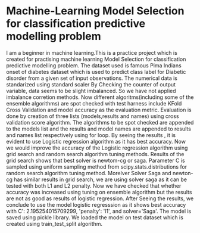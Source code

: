 # Machine-Learning Model Selection for classification predictive modelling problem
I am a beginner in machine learning.This is a practice project  which is created for practising machine learning Model Selection for classification predictive modelling problem.
The dataset used is famous Pima Indians onset of diabetes dataset  which is used  to predict  class label for Diabetic disorder  from a given set of input observations.
The numerical data is standarized using standard  scaler
By Checking the counter of  output variable, data  seems to be slight imbalanced. So we have not applied imbalance corretion methods.
Now different algoritms(including some of the ensemble algorithms) are spot  checked  with test harness include KFold Cross Validation and model accuracy as the evaluation metric.
Evaluation is done by creation of three lists (models,results and names) using cross validation score  algorithm.
The algorithms to be spot checked  are appended to the models list and the results and model names are appended to results and names list respectively using for loop.
By seeing the results , it is evident to use Logistic regression algorithm as it has best accuracy.
Now  we would improve the accuracy of the Logistic regression algorithm using grid search and random search algorithm tuning methods.
Results  of the grid search shows  that best solver is newtom-cg  or saga.
Parameter C is sampled using uniform sampling method from scipy.stats.distributions for random search algorithm tuning method.
Morelver Solver Saga and newton-cg has similar results in grid search, we are using solver saga as it can be tested with both L1 and L2 penalty.
Now  we have checked  that  whether  accuracy  was increased using  tuning on ensemble algorithm but the results are not as good as results of logistic regression.
After Seeing the results, we conclude to use the model logistic regresssion as it shows  best accuracy with C': 2.195254015709299, 'penalty': 'l1', and solver='Saga'.
The model is saved using pickle library. We loaded the model on test dataset which is created using train_test_split algorithm.
